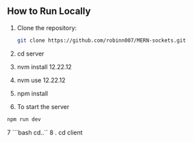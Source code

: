 
## How to Run Locally

1. Clone the repository:

   ```bash
   git clone https://github.com/robinn007/MERN-sockets.git

   ```
2. cd server
3. nvm install 12.22.12
4. nvm use 12.22.12
5.  npm install
6.  To start the server
   ```bash
   npm run dev

   ```
7   ```bash cd..``
8 . cd client


